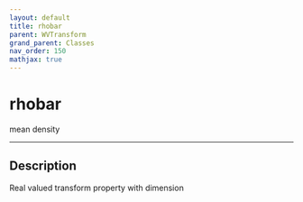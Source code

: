 ```yaml
---
layout: default
title: rhobar
parent: WVTransform
grand_parent: Classes
nav_order: 150
mathjax: true
---
```


#  rhobar

mean density


---

## Description
Real valued transform property with dimension 